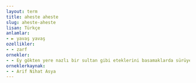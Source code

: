 ```yaml
---
layout: term
title: aheste aheste
slug: aheste-aheste
lisan: Türkçe
anlamlar:
- ► yavaş yavaş
ozellikler:
- - zarf
ornekler:
- - Ey gökten yere nazlı bir sultan gibi eteklerini basamaklarda sürüyerek aheste aheste inen yolcu! Kaçıncı basamaktasın?
orneklerkaynak:
- - Arif Nihat Asya
---
```


